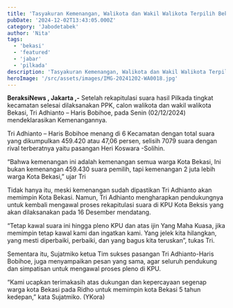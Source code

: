 ```yaml
---
title: 'Tasyakuran Kemenangan, Walikota dan Wakil Walikota Terpilih Bekasi, Tri Adhianto – Haris Bobihoe'
pubDate: '2024-12-02T13:43:05.000Z'
category: 'Jabodetabek'
author: 'Nita'
tags:
  - 'bekasi'
  - 'featured'
  - 'jabar'
  - 'pilkada'
description: 'Tasyakuran Kemenangan, Walikota dan Wakil Walikota Terpilih Bekasi, Tri Adhianto – Haris Bobihoe'
heroImage: '/src/assets/images/IMG-20241202-WA0018.jpg'
---
```


**BeraksiNews , Jakarta ,-** Setelah rekapitulasi suara hasil Pilkada tingkat kecamatan selesai dilaksanakan PPK, calon walikota dan wakil walikota Bekasi, Tri Adhianto – Haris Bobihoe, pada Senin (02/12/2024) mendeklarasikan Kemenangannya.

Tri Adhianto – Haris Bobihoe menang di 6 Kecamatan dengan total suara yang dikumpulkan 459.420 atau 47,06 persen, selisih 7079 suara dengan rival terberatnya yaitu pasangan Heri Koswara -Solihin.

“Bahwa kemenangan ini adalah kemenangan semua warga Kota Bekasi, Ini bukan kemenangan 459.430 suara pemilih, tapi kemenangan 2 juta lebih warga Kota Bekasi,” ujar Tri

Tidak hanya itu, meski kemenangan sudah dipastikan Tri Adhianto akan memimpin Kota Bekasi. Namun, Tri Adhianto mengharapkan pendukungnya untuk kembali mengawal proses rekapitulasi suara di KPU Kota Beksis yang akan dilaksanakan pada 16 Desember mendatang.

“Tetap kawal suara ini hingga pleno KPU dan atas ijin Yang Maha Kuasa, jika memimpin tetap kawal kami dan ingatkan kami. Yang jelek kita hilangkan, yang mesti diperbaiki, perbaiki, dan yang bagus kita teruskan”, tukas Tri.

Sementara itu, Sujatmiko ketua Tim sukses pasangan Tri Adhianto-Haris Bobihoe, juga menyampaikan pesan yang sama, agar seluruh pendukung dan simpatisan untuk mengawal proses pleno di KPU.

“Kami ucapkan terimakasih atas dukungan dan kepercayaan segenap warga kota Bekasi pada Ridho untuk memimpin kota Bekasi 5 tahun kedepan,” kata Sujatmiko. (YKora)
